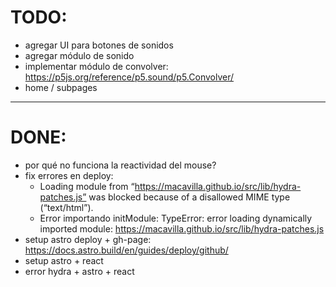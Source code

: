 # TODO:

- agregar UI para botones de sonidos
- agregar módulo de sonido
- implementar módulo de convolver: https://p5js.org/reference/p5.sound/p5.Convolver/
- home / subpages


---

# DONE:

- por qué no funciona la reactividad del mouse?
- fix errores en deploy:
  - Loading module from “https://macavilla.github.io/src/lib/hydra-patches.js” was blocked because of a disallowed MIME type (“text/html”).
  - Error importando initModule: TypeError: error loading dynamically imported module: https://macavilla.github.io/src/lib/hydra-patches.js
- setup astro deploy + gh-page: https://docs.astro.build/en/guides/deploy/github/
- setup astro + react
- error hydra + astro + react
